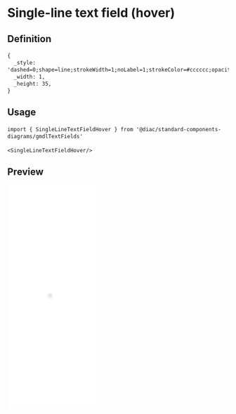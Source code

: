 # Single-line text field (hover)

## Definition

```
{
  _style: 'dashed=0;shape=line;strokeWidth=1;noLabel=1;strokeColor=#cccccc;opacity=50;',
  _width: 1,
  _height: 35,
}
```

## Usage

```
import { SingleLineTextFieldHover } from '@diac/standard-components-diagrams/gmdlTextFields'

<SingleLineTextFieldHover/>
```

## Preview

<img src="./single-line-text-field-hover.png" width="200"/>
